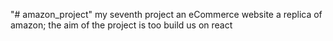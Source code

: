 "# amazon_project" 
my seventh project an eCommerce website a replica of amazon;
the aim of the project is too build us on react
